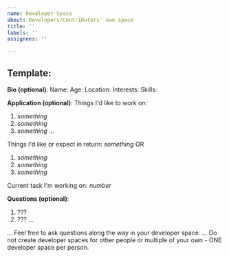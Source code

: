```yaml
---
name: Developer Space
about: Developers/Contributors' own space
title: ''
labels: ''
assignees: ''

---
```


## Template:


**Bio (optional)**:
Name:
Age:
Location:
Interests:
Skills:

**Application (optional)**:
Things I'd like to work on:
1. *something*
2. *something*
3. *something*
...

Things I'd like or expect in return: *something* OR
1. *something*
2. *something*
3. *something*

Current task I'm working on: *number*

**Questions (optional)**:
1. ???
2. ???
...

... Feel free to ask questions along the way in your developer space.
... Do not create developer spaces for other people or multiple of your own - ONE developer space per person.
